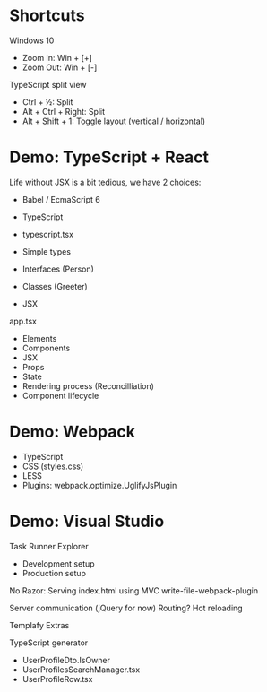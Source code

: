 
# Shortcuts

Windows 10
- Zoom In: Win + [+]
- Zoom Out: Win + [-]

TypeScript split view
- Ctrl + ½: Split
- Alt + Ctrl + Right: Split
- Alt + Shift + 1: Toggle layout (vertical / horizontal)

# Demo: TypeScript + React

Life without JSX is a bit tedious, we have 2 choices:
- Babel / EcmaScript 6
- TypeScript

- typescript.tsx

- Simple types
- Interfaces (Person)
- Classes (Greeter)
- JSX

app.tsx

- Elements
- Components
- JSX
- Props
- State
- Rendering process (Reconcilliation)
- Component lifecycle

# Demo: Webpack

- TypeScript
- CSS (styles.css)
- LESS
- Plugins: webpack.optimize.UglifyJsPlugin

# Demo: Visual Studio

Task Runner Explorer
- Development setup
- Production setup

No Razor: Serving index.html using MVC write-file-webpack-plugin

Server communication (jQuery for now)
Routing?
Hot reloading

Templafy Extras

TypeScript generator
- UserProfileDto.IsOwner
- UserProfilesSearchManager.tsx
- UserProfileRow.tsx